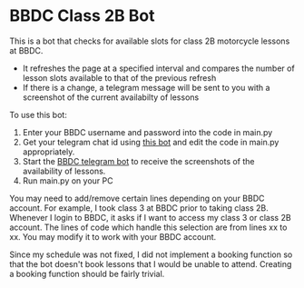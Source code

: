 # BBDC Class 2B Bot
This is a bot that checks for available slots for class 2B motorcycle lessons at BBDC. 

- It refreshes the page at a specified interval and compares the number of lesson slots available to that of the previous refresh
- If there is a change, a telegram message will be sent to you with a screenshot of the current availabilty of lessons

To use this bot:
1. Enter your BBDC username and password into the code in main.py
2. Get your telegram chat id using [this bot](https://t.me/get_id_bot) and edit the code in main.py appropriately. 
3. Start the [BBDC telegram bot](https://t.me/AloysiusBBDCBot) to receive the screenshots of the availability of lessons.
4. Run main.py on your PC

You may need to add/remove certain lines depending on your BBDC account. For example, I took class 3 at BBDC prior to taking class 2B. Whenever I login to BBDC, it asks if I want to access my class 3 or class 2B account. The lines of code which handle this selection are from lines xx to xx. You may modify it to work with your BBDC account.

Since my schedule was not fixed, I did not implement a booking function so that the bot doesn't book lessons that I would be unable to attend. Creating a booking function should be fairly trivial.
